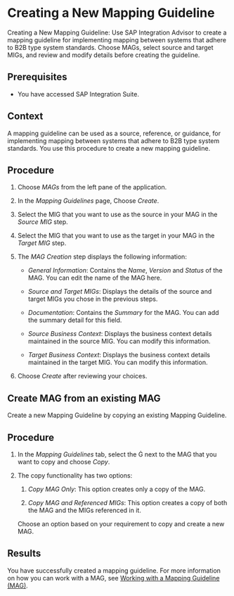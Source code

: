 <!-- loioa42920e9cfd841cd9be7bfe2de2427b0 -->

<link rel="stylesheet" type="text/css" href="../css/sap-icons.css"/>

# Creating a New Mapping Guideline

Creating a New Mapping Guideline: Use SAP Integration Advisor to create a mapping guideline for implementing mapping between systems that adhere to B2B type system standards. Choose MAGs, select source and target MIGs, and review and modify details before creating the guideline.



<a name="loioa42920e9cfd841cd9be7bfe2de2427b0__prereq_z41_qfr_gcb"/>

## Prerequisites

-   You have accessed SAP Integration Suite.



<a name="loioa42920e9cfd841cd9be7bfe2de2427b0__context_thb_1tx_ncb"/>

## Context

A mapping guideline can be used as a source, reference, or guidance, for implementing mapping between systems that adhere to B2B type system standards. You use this procedure to create a new mapping guideline.



<a name="loioa42920e9cfd841cd9be7bfe2de2427b0__steps_uhb_1tx_ncb"/>

## Procedure

1.  Choose *MAGs* from the left pane of the application.

2.  In the *Mapping Guidelines* page, Choose *Create*.

3.  Select the MIG that you want to use as the source in your MAG in the *Source MIG* step.

4.  Select the MIG that you want to use as the target in your MAG in the *Target MIG* step.

5.  The *MAG Creation* step displays the following information:

    -   *General Information*: Contains the *Name*, *Version* and *Status* of the MAG. You can edit the name of the MAG here.

    -   *Source and Target MIGs*: Displays the details of the source and target MIGs you chose in the previous steps.
    -   *Documentation*: Contains the *Summary* for the MAG. You can add the summary detail for this field.
    -   *Source Business Context*: Displays the business context details maintained in the source MIG. You can modify this information.
    -   *Target Business Context*: Displays the business context details maintained in the target MIG. You can modify this information.

6.  Choose *Create* after reviewing your choices.


<a name="task_s25_mgn_tcc"/>

<!-- task\_s25\_mgn\_tcc -->

## Create MAG from an existing MAG

Create a new Mapping Guideline by copying an existing Mapping Guideline.



<a name="task_s25_mgn_tcc__steps_j3g_5gn_tcc"/>

## Procedure

1.  In the *Mapping Guidelines* tab, select the <span class="SAP-icons-V5"></span> next to the MAG that you want to copy and choose *Copy*.

2.  The copy functionality has two options:

    1.  *Copy MAG Only*: This option creates only a copy of the MAG.

    2.  *Copy MAG and Referenced MIGs*: This option creates a copy of both the MAG and the MIGs referenced in it.


    Choose an option based on your requirement to copy and create a new MAG.




<a name="task_s25_mgn_tcc__result_qgb_wmr_gcb"/>

## Results

You have successfully created a mapping guideline. For more information on how you can work with a MAG, see [Working with a Mapping Guideline \(MAG\)](working-with-a-mapping-guideline-mag-0803ca6.md).

